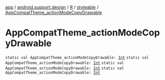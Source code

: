 [app](../../../index.md) / [android.support.design](../../index.md) / [R](../index.md) / [styleable](index.md) / [AppCompatTheme_actionModeCopyDrawable](.)

# AppCompatTheme_actionModeCopyDrawable

`static val AppCompatTheme_actionModeCopyDrawable: `[`Int`](https://kotlinlang.org/api/latest/jvm/stdlib/kotlin/-int/index.html)
`static val AppCompatTheme_actionModeCopyDrawable: `[`Int`](https://kotlinlang.org/api/latest/jvm/stdlib/kotlin/-int/index.html)
`static val AppCompatTheme_actionModeCopyDrawable: `[`Int`](https://kotlinlang.org/api/latest/jvm/stdlib/kotlin/-int/index.html)
`static val AppCompatTheme_actionModeCopyDrawable: `[`Int`](https://kotlinlang.org/api/latest/jvm/stdlib/kotlin/-int/index.html)